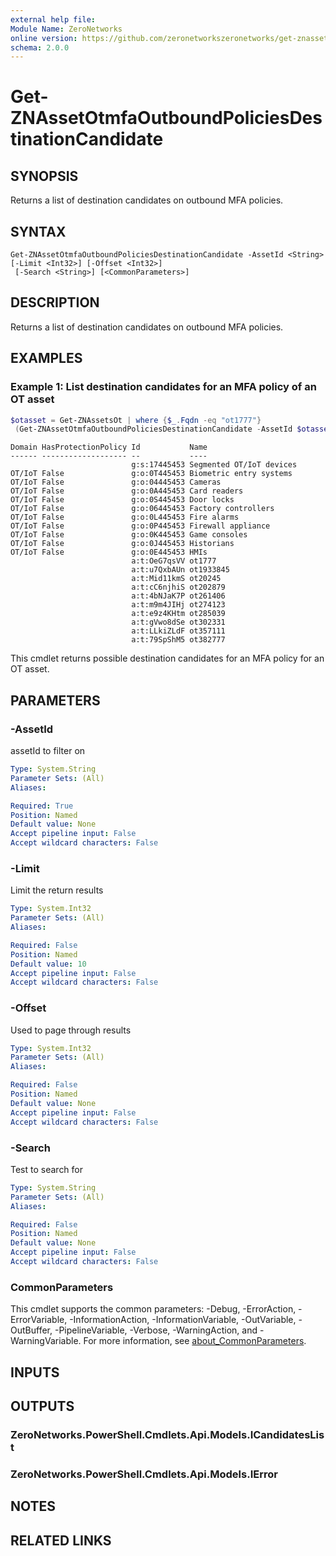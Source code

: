 ```yaml
---
external help file:
Module Name: ZeroNetworks
online version: https://github.com/zeronetworkszeronetworks/get-znassetotmfaoutboundpoliciesdestinationcandidate
schema: 2.0.0
---
```


# Get-ZNAssetOtmfaOutboundPoliciesDestinationCandidate

## SYNOPSIS
Returns a list of destination candidates on outbound MFA policies.

## SYNTAX

```
Get-ZNAssetOtmfaOutboundPoliciesDestinationCandidate -AssetId <String> [-Limit <Int32>] [-Offset <Int32>]
 [-Search <String>] [<CommonParameters>]
```

## DESCRIPTION
Returns a list of destination candidates on outbound MFA policies.

## EXAMPLES

### Example 1: List destination candidates for an MFA policy of an OT asset
```powershell
$otasset = Get-ZNAssetsOt | where {$_.Fqdn -eq "ot1777"}
 (Get-ZNAssetOtmfaOutboundPoliciesDestinationCandidate -AssetId $otasset.id).Items
```

```output
Domain HasProtectionPolicy Id           Name
------ ------------------- --           ----
                           g:s:17445453 Segmented OT/IoT devices
OT/IoT False               g:o:0T445453 Biometric entry systems
OT/IoT False               g:o:04445453 Cameras
OT/IoT False               g:o:0A445453 Card readers
OT/IoT False               g:o:0S445453 Door locks
OT/IoT False               g:o:06445453 Factory controllers
OT/IoT False               g:o:0L445453 Fire alarms
OT/IoT False               g:o:0P445453 Firewall appliance
OT/IoT False               g:o:0K445453 Game consoles
OT/IoT False               g:o:0J445453 Historians
OT/IoT False               g:o:0E445453 HMIs
                           a:t:OeG7qsVV ot1777
                           a:t:u7QxbAUn ot1933845
                           a:t:Mid11kmS ot20245
                           a:t:cC6njhiS ot202879
                           a:t:4bNJaK7P ot261406
                           a:t:m9m4JIHj ot274123
                           a:t:e9z4KHtm ot285039
                           a:t:gVwo8dSe ot302331
                           a:t:LLkiZLdF ot357111
                           a:t:79SpShM5 ot382777
```

This cmdlet returns possible destination candidates for an MFA policy for an OT asset.

## PARAMETERS

### -AssetId
assetId to filter on

```yaml
Type: System.String
Parameter Sets: (All)
Aliases:

Required: True
Position: Named
Default value: None
Accept pipeline input: False
Accept wildcard characters: False
```

### -Limit
Limit the return results

```yaml
Type: System.Int32
Parameter Sets: (All)
Aliases:

Required: False
Position: Named
Default value: 10
Accept pipeline input: False
Accept wildcard characters: False
```

### -Offset
Used to page through results

```yaml
Type: System.Int32
Parameter Sets: (All)
Aliases:

Required: False
Position: Named
Default value: None
Accept pipeline input: False
Accept wildcard characters: False
```

### -Search
Test to search for

```yaml
Type: System.String
Parameter Sets: (All)
Aliases:

Required: False
Position: Named
Default value: None
Accept pipeline input: False
Accept wildcard characters: False
```

### CommonParameters
This cmdlet supports the common parameters: -Debug, -ErrorAction, -ErrorVariable, -InformationAction, -InformationVariable, -OutVariable, -OutBuffer, -PipelineVariable, -Verbose, -WarningAction, and -WarningVariable. For more information, see [about_CommonParameters](http://go.microsoft.com/fwlink/?LinkID=113216).

## INPUTS

## OUTPUTS

### ZeroNetworks.PowerShell.Cmdlets.Api.Models.ICandidatesList

### ZeroNetworks.PowerShell.Cmdlets.Api.Models.IError

## NOTES

## RELATED LINKS

